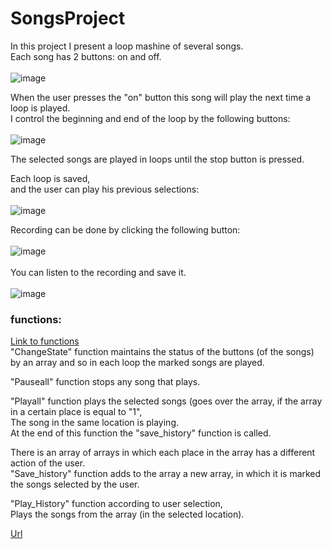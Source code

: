# SongsProject

In this project I present a loop mashine of several songs. <br/>
Each song has 2 buttons: on and off. <br/>
<br/>
![image](https://user-images.githubusercontent.com/57682267/132966938-28a84453-1f04-4cbc-afc6-340fe94ebea4.png)

When the user presses the "on" button this song will play the next time a loop is played. <br/>
I control the beginning and end of the loop by the following buttons: <br/> 
<br/> 
![image](https://user-images.githubusercontent.com/57682267/132966947-8761bf99-22d3-444e-a3d5-3e9f4d28aa37.png) <br/>

The selected songs are played in loops until the stop button is pressed.
 
Each loop is saved, <br/>
and the user can play his previous selections:  <br/>
<br/>
![image](https://user-images.githubusercontent.com/57682267/132966972-88123951-4bcc-4031-9fc3-a0b5be6110dd.png) <br/>

Recording can be done by clicking the following button:  <br/>
<br/>
![image](https://user-images.githubusercontent.com/57682267/132966961-d62c0747-48c0-4a01-97e7-4abd4e7a94aa.png) <br/>
<br/>
You can listen to the recording and save it.<br/>
<br/>
![image](https://user-images.githubusercontent.com/57682267/132967193-fc9d5abb-7f23-4622-b14c-f82f3102ce4c.png) <br/>



### functions:  <br/>
[Link to functions](https://github.com/shaharivka/SongsProject/blob/main/views/scripts/script.js) <br/>
"ChangeState" function maintains the status of the buttons (of the songs) by an array and so in each loop the marked songs are played. <br/>

"Pauseall" function stops any song that plays. <br/>

"Playall" function plays the selected songs (goes over the array, if the array in a certain place is equal to "1", <br/>
The song in the same location is playing.  <br/>
At the end of this function the "save_history" function is called. <br/>

There is an array of arrays in which each place in the array has a different action of the user. <br/>
"Save_history" function adds to the array a new array, in which it is marked the songs selected by the user. <br/>

"Play_History" function according to user selection, <br/>
Plays the songs from the array (in the selected location). <br/>

[Url](https://songsproject.herokuapp.com/#) <br/>
<br/>
